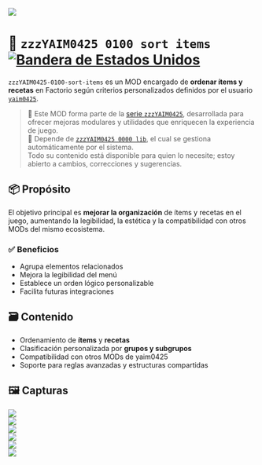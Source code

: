![](https://github.com/yaim0425/zzzYAIM0425-0100-sort-items/raw/main/thumbnail.png)

# 🧩 `zzzYAIM0425 0100 sort items` [![Bandera de Estados Unidos](https://flagcdn.com/20x15/us.png)](https://github.com/yaim0425/zzzYAIM0425-0100-sort-items/blob/main/README.md)

`zzzYAIM0425-0100-sort-items` es un MOD encargado de **ordenar ítems y recetas** en Factorio según criterios personalizados definidos por el usuario [`yaim0425`](https://github.com/yaim0425).

> 🧩 Este MOD forma parte de la [serie `zzzYAIM0425`](https://github.com/yaim0425), desarrollada para ofrecer mejoras modulares y utilidades que enriquecen la experiencia de juego.  
> 🔧 Depende de [`zzzYAIM0425 0000 lib`](https://github.com/yaim0425/zzzYAIM0425-0000-lib), el cual se gestiona automáticamente por el sistema.  
> Todo su contenido está disponible para quien lo necesite; estoy abierto a cambios, correcciones y sugerencias.

## 📦 Propósito

El objetivo principal es **mejorar la organización** de ítems y recetas en el juego, aumentando la legibilidad, la estética y la compatibilidad con otros MODs del mismo ecosistema.

### ✅ Beneficios

- Agrupa elementos relacionados  
- Mejora la legibilidad del menú  
- Establece un orden lógico personalizable  
- Facilita futuras integraciones  

## 🗃️ Contenido

- Ordenamiento de **ítems** y **recetas**  
- Clasificación personalizada por **grupos y subgrupos**  
- Compatibilidad con otros MODs de yaim0425  
- Soporte para reglas avanzadas y estructuras compartidas  

## 🖼️ Capturas

![](https://github.com/yaim0425/zzzYAIM0425-0100-sort-items/raw/main/Doc/base/(1).png)  
![](https://github.com/yaim0425/zzzYAIM0425-0100-sort-items/raw/main/Doc/base/(2).png)  
![](https://github.com/yaim0425/zzzYAIM0425-0100-sort-items/raw/main/Doc/base/(3).png)  
![](https://github.com/yaim0425/zzzYAIM0425-0100-sort-items/raw/main/Doc/base/(4).png)  
![](https://github.com/yaim0425/zzzYAIM0425-0100-sort-items/raw/main/Doc/base/(5).png)  
![](https://github.com/yaim0425/zzzYAIM0425-0100-sort-items/raw/main/Doc/base/(6).png)
